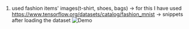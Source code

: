  1. used fashion items' images(t-shirt, shoes, bags)
       -> for this I have used https://www.tensorflow.org/datasets/catalog/fashion_mnist
       -> snippets after loading the dataset
    ![Demo](https://github.com/Upol-C-anupam/GAN/assets/108279802/812361b8-3ec4-4730-a75c-d6605f3a7dc4)
    
